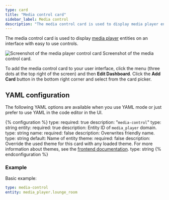 ```yaml
---
type: card
title: "Media control card"
sidebar_label: Media control
description: "The media control card is used to display media player entities on an interface with easy to use controls."
---
```


The media control card is used to display [media player](/integrations/#media-player) entities on an interface with easy to use controls.

<p class='img'>
<img src='/images/dashboards/mediaplayer.png' alt='Screenshot of the media player control card'>
Screenshot of the media control card.
</p>

To add the media control card to your user interface, click the menu (three dots at the top right of the screen) and then **Edit Dashboard**. Click the **Add Card** button in the bottom right corner and select from the card picker.

## YAML configuration

The following YAML options are available when you use YAML mode or just prefer to use YAML in the code editor in the UI.

{% configuration %}
type:
  required: true
  description: "`media-control`"
  type: string
entity:
  required: true
  description: Entity ID of `media_player` domain.
  type: string
name:
  required: false
  description: Overwrites friendly name.
  type: string
  default: Name of entity
theme:
  required: false
  description: Override the used theme for this card with any loaded theme. For more information about themes, see the [frontend documentation](/integrations/frontend/).
  type: string
{% endconfiguration %}

### Example

Basic example:

```yaml
type: media-control
entity: media_player.lounge_room
```
